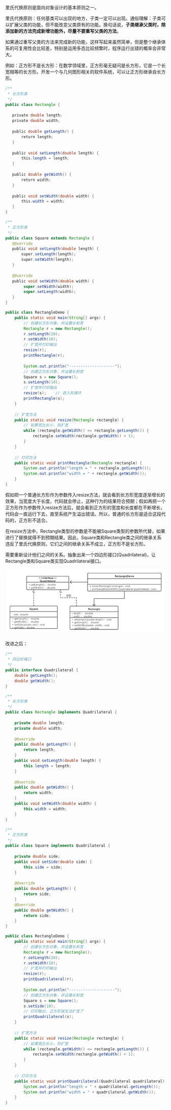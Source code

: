 

里氏代换原则是面向对象设计的基本原则之一。

里氏代换原则：任何基类可以出现的地方，子类一定可以出现。通俗理解：子类可以扩展父类的功能，但不能改变父类原有的功能。换句话说，**子类继承父类时，除添加新的方法完成新增功能外，尽量不要重写父类的方法**。

如果通过重写父类的方法来完成新的功能，这样写起来虽然简单，但是整个继承体系的可复用性会比较差，特别是运用多态比较频繁时，程序运行出错的概率会非常大。

例如：正方形不是长方形：在数学领域里，正方形毫无疑问是长方形，它是一个长宽相等的长方形。开发一个与几何图形相关的软件系统，可以让正方形继承自长方形。


```java
/**
 * 长方形类
 */
public class Rectangle {

   private double length;
   private double width;

   public double getLength() {
       return length;
   }

   public void setLength(double length) {
       this.length = length;
   }

   public double getWidth() {
       return width;
   }

   public void setWidth(double width) {
       this.width = width;
   }
}
```


```java
/**
 * 正方形类
 */
public class Square extends Rectangle {
   @Override
   public void setLength(double length) {
       super.setLength(length);
       super.setWidth(length);
   }

   @Override
   public void setWidth(double width) {
        super.setWidth(width);
        super.setLength(width);
   }
}
```


```java
public class RectangleDemo {
    public static void main(String[] args) {
        // 创建长方形对象，并设置长和宽
        Rectangle r = new Rectangle();
        r.setLength(20);
        r.setWidth(10);
        // 扩宽并打印输出
        resize(r);
        printRectangle(r);

        System.out.println("--------------------");
        // 创建正方形对象，并设置长和宽
        Square s = new Square();
        s.setLength(10);
        // 扩宽并打印输出
        resize(s);    // 进入死循环
        printRectangle(s);
    }

    // 扩宽方法
    public static void resize(Rectangle rectangle) {
        // 如果宽比长小，则扩宽
        while (rectangle.getWidth() <= rectangle.getLength()) {
            rectangle.setWidth(rectangle.getWidth() + 1);
        }
    }

    // 打印方法
    public static void printRectangle(Rectangle rectangle) {
        System.out.println("length = " + rectangle.getLength());
        System.out.println("width = " + rectangle.getWidth());
    }
}

```


假如把一个普通长方形作为参数传入resize方法，就会看到长方形宽度逐渐增长的效果，当宽度大于长度，代码就会停止，这种行为的结果符合预期；假如再把一个正方形作为参数传入resize方法后，就会看到正方形的宽度和长度都在不断增长，代码会一直运行下去，直至系统产生溢出错误。所以，普通的长方形是适合这段代码的，正方形不适合。

在resize方法中，Rectangle类型的参数是不能被Square类型的参数所代替，如果进行了替换就得不到预期结果。因此，Square类和Rectangle类之间的继承关系违反了里氏代换原则，它们之间的继承关系不成立，正方形不是长方形。

需要重新设计他们之间的关系。抽象出来一个四边形接口(Quadrilateral)，让Rectangle类和Square类实现Quadrilateral接口。

![](assets/%E9%87%8C%E6%B0%8F%E4%BB%A3%E6%8D%A2%E5%8E%9F%E5%88%99/4b4c935fbce6c252ea7fff18768e81c1_MD5.png)

改进之后：

```java
/**
 * 四边形接口
 */
public interface Quadrilateral {
    double getLength();
    double getWidth();
}
```


```java
/**
 * 长方形类
 */
public class Rectangle implements Quadrilateral {

    private double length;
    private double width;

    @Override
    public double getLength() {
        return length;
    }
    public void setLength(double length) {
        this.length = length;
    }

    @Override
    public double getWidth() {
        return width;
    }
    public void setWidth(double width) {
        this.width = width;
    }
}
```


```java
/**
 * 正方形类
 */
public class Square implements Quadrilateral {

    private double side;
    public void setSide(double side) {
        this.side = side;
    }

    @Override
    public double getLength() {
        return side;
    }
    @Override
    public double getWidth() {
        return side;
    }
}
```


```java
public class RectangleDemo {
    public static void main(String[] args) {
        // 创建长方形对象，并设置长和宽
        Rectangle r = new Rectangle();
        r.setLength(20);
        r.setWidth(10);
        // 扩宽并打印输出
        resize(r);
        printQuadrilateral(r);

        System.out.println("--------------------");
        // 创建正方形对象，并设置长和宽
        Square s = new Square();
        s.setSide(10);
        // 打印输出，正方形就无法扩宽了
        printQuadrilateral(s);
    }

    // 扩宽方法
    public static void resize(Rectangle rectangle) {
        // 如果宽比长小，则扩宽
        while (rectangle.getWidth() <= rectangle.getLength()) {
            rectangle.setWidth(rectangle.getWidth() + 1);
        }
    }

    // 打印方法
    public static void printQuadrilateral(Quadrilateral quadrilateral) {
        System.out.println("length = " + quadrilateral.getLength());
        System.out.println("width = " + quadrilateral.getWidth());
    }
}
```